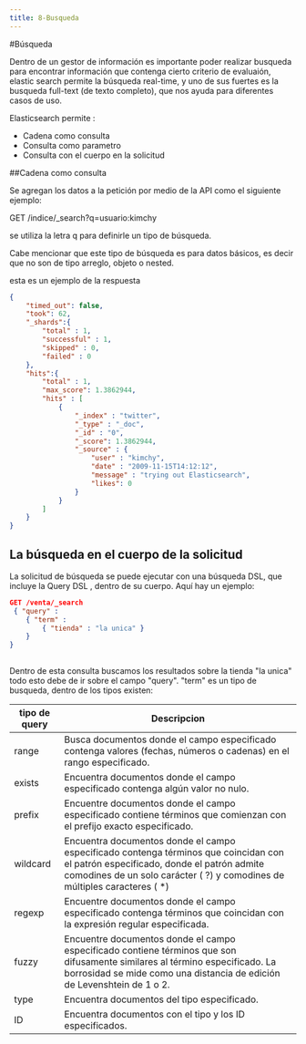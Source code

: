 ```yaml
---
title: 8-Busqueda
---
```

#Búsqueda

Dentro de un gestor de información es importante poder realizar busqueda para encontrar información que contenga cierto criterio de evaluaión, elastic search permite la búsqueda real-time, y uno de sus fuertes es la busqueda full-text (de texto completo), que nos ayuda para diferentes casos de uso.

Elasticsearch permite :
- Cadena como consulta
- Consulta como parametro
- Consulta con el cuerpo en la solicitud

##Cadena como consulta

Se agregan los datos a la petición por medio de la API como el siguiente ejemplo:

GET /indice/_search?q=usuario:kimchy

se utiliza la letra q para definirle un tipo de búsqueda.

Cabe mencionar que este tipo de búsqueda es para datos básicos, es decir que no son de tipo arreglo, objeto o nested.

esta es un ejemplo de la respuesta 
```json
{
    "timed_out": false,
    "took": 62,
    "_shards":{
        "total" : 1,
        "successful" : 1,
        "skipped" : 0,
        "failed" : 0
    },
    "hits":{
        "total" : 1,
        "max_score": 1.3862944,
        "hits" : [
            {
                "_index" : "twitter",
                "_type" : "_doc",
                "_id" : "0",
                "_score": 1.3862944,
                "_source" : {
                    "user" : "kimchy",
                    "date" : "2009-11-15T14:12:12",
                    "message" : "trying out Elasticsearch",
                    "likes": 0
                }
            }
        ]
    }
}
```

## La búsqueda en el cuerpo de la solicitud

La solicitud de búsqueda se puede ejecutar con una búsqueda DSL, que incluye la Query DSL , dentro de su cuerpo. Aquí hay un ejemplo:
```json
GET /venta/_search
 { "query" : 
    { "term" : 
        { "tienda" : "la unica" } 
    } 
}
      
```
Dentro de esta consulta buscamos los resultados sobre la tienda "la unica"
 todo esto debe de ir sobre el campo "query".
 "term" es un tipo de busqueda, dentro de los tipos existen:

 |tipo de query|Descripcion|
 |--|--|
 |range|Busca documentos donde el campo especificado contenga valores (fechas, números o cadenas) en el rango especificado.|
 |exists|Encuentra documentos donde el campo especificado contenga algún valor no nulo.|
 |prefix|Encuentre documentos donde el campo especificado contiene términos que comienzan con el prefijo exacto especificado.|
 |wildcard|Encuentra documentos donde el campo especificado contenga términos que coincidan con el patrón especificado, donde el patrón admite comodines de un solo carácter ( ?) y comodines de múltiples caracteres ( *)|
 |regexp| Encuentre documentos donde el campo especificado contenga términos que coincidan con la expresión regular especificada.|
 |fuzzy|Encuentre documentos donde el campo especificado contiene términos que son difusamente similares al término especificado. La borrosidad se mide como una distancia de edición de Levenshtein de 1 o 2.|
 |type|Encuentra documentos del tipo especificado.|
 |ID|Encuentra documentos con el tipo y los ID especificados.|